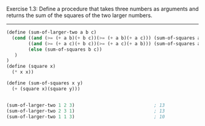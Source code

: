 Exercise 1.3: Define a procedure that takes three numbers as arguments and returns the sum of the squares of the two larger numbers.

---

```scheme
(define (sum-of-larger-two a b c)
  (cond ((and (>= (+ a b)(+ b c))(>= (+ a b)(+ a c))) (sum-of-squares a b))
        ((and (>= (+ a c)(+ b c))(>= (+ a c)(+ a b))) (sum-of-squares a c))
        (else (sum-of-squares b c))
   )
)
(define (square x)
  (* x x))

(define (sum-of-squares x y)
  (+ (square x)(square y)))


(sum-of-larger-two 1 2 3)                             ; 13
(sum-of-larger-two 2 3 1)                             ; 13
(sum-of-larger-two 1 1 3)                             ; 10
```